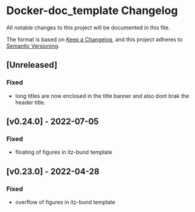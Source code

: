 # Docker-doc_template Changelog
All notable changes to this project will be documented in this file.

The format is based on [Keep a Changelog](https://keepachangelog.com/en/1.0.0/),
and this project adheres to [Semantic Versioning](https://semver.org/spec/v2.0.0.html).

## [Unreleased]
### Fixed
- long titles are now enclosed in the title banner and also dont brak the header title.

## [v0.24.0] - 2022-07-05

### Fixed
- floating of figures in itz-bund template

## [v0.23.0] - 2022-04-28

### Fixed
- overflow of figures in itz-bund template 
